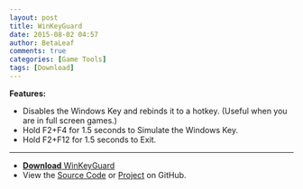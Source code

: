 ```yaml
---
layout: post
title: WinKeyGuard
date: 2015-08-02 04:57
author: BetaLeaf
comments: true
categories: [Game Tools]
tags: [Download]
---
```

**Features:**  

  - Disables the Windows Key and rebinds it to a hotkey. (Useful when you are in full screen games.)  
  - Hold F2+F4 for 1.5 seconds to Simulate the Windows Key.  
  - Hold F2+F12 for 1.5 seconds to Exit.  

---

  - [**Download** WinKeyGuard](https://github.com/BetaLeaf/WinKeyGuard/blob/master/WinKeyGuard.exe?raw=true)  
  - View the [Source Code](https://github.com/BetaLeaf/WinKeyGuard/blob/master/WinKeyGuard.au3) or [Project](https://github.com/BetaLeaf/WinKeyGuard) on GitHub.